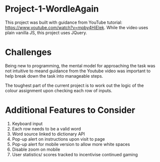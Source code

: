 # Project-1-WordleAgain
This project was built with guidance from YouTube tutorial: https://www.youtube.com/watch?v=mpby4HiElek. While the video uses plain vanilla JS, this project uses JQuery.
# Challenges
Being new to programming, the mental model for approaching the task was not intuitive to meand guidance from the Youtube video was important to help break down the task into manageable steps. 

The toughest part of the current project is to work out the logic of the colour assignment upon checking each row of inputs.
# Additional Features to Consider
<ol> 
<li> Keyboard input </li>
<li> Each row needs to be a valid word </li>
<li> Word source linked to dictionary API </li>
<li> Pop-up alert on instructions upon visit to page</li>
<li> Pop-up alert for mobile version to allow more white spaces </li>
<li> Disable zoom on mobile</li>
<li> User statistics/ scores tracked to incentivise continued gaming </li>
</ol>
